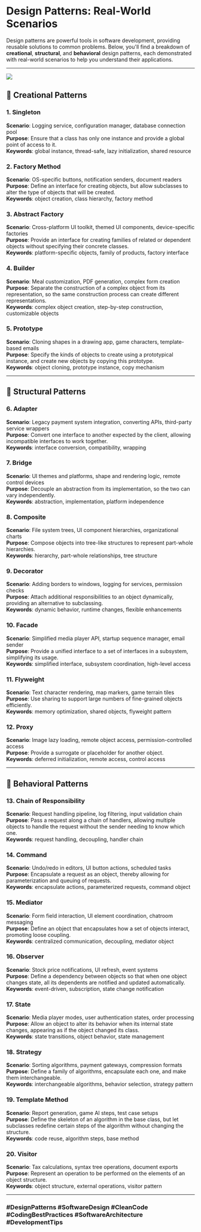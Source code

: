 # Design Patterns: Real-World Scenarios

Design patterns are powerful tools in software development, providing reusable solutions to common problems. Below, you'll find a breakdown of **creational**, **structural**, and **behavioral** design patterns, each demonstrated with real-world scenarios to help you understand their applications.

---

<img src="https://raw.githubusercontent.com/kavaan/design-pattern-with-scenarios/refs/heads/main/20-design-patterns.jpg"/>

## 🔁 **Creational Patterns**

### 1. **Singleton**  
**Scenario**: Logging service, configuration manager, database connection pool  
**Purpose**: Ensure that a class has only one instance and provide a global point of access to it.  
**Keywords**: global instance, thread-safe, lazy initialization, shared resource

### 2. **Factory Method**  
**Scenario**: OS-specific buttons, notification senders, document readers  
**Purpose**: Define an interface for creating objects, but allow subclasses to alter the type of objects that will be created.  
**Keywords**: object creation, class hierarchy, factory method  

### 3. **Abstract Factory**  
**Scenario**: Cross-platform UI toolkit, themed UI components, device-specific factories  
**Purpose**: Provide an interface for creating families of related or dependent objects without specifying their concrete classes.  
**Keywords**: platform-specific objects, family of products, factory interface  

### 4. **Builder**  
**Scenario**: Meal customization, PDF generation, complex form creation  
**Purpose**: Separate the construction of a complex object from its representation, so the same construction process can create different representations.  
**Keywords**: complex object creation, step-by-step construction, customizable objects  

### 5. **Prototype**  
**Scenario**: Cloning shapes in a drawing app, game characters, template-based emails  
**Purpose**: Specify the kinds of objects to create using a prototypical instance, and create new objects by copying this prototype.  
**Keywords**: object cloning, prototype instance, copy mechanism  

---

## 🧩 **Structural Patterns**

### 6. **Adapter**  
**Scenario**: Legacy payment system integration, converting APIs, third-party service wrappers  
**Purpose**: Convert one interface to another expected by the client, allowing incompatible interfaces to work together.  
**Keywords**: interface conversion, compatibility, wrapping  

### 7. **Bridge**  
**Scenario**: UI themes and platforms, shape and rendering logic, remote control devices  
**Purpose**: Decouple an abstraction from its implementation, so the two can vary independently.  
**Keywords**: abstraction, implementation, platform independence  

### 8. **Composite**  
**Scenario**: File system trees, UI component hierarchies, organizational charts  
**Purpose**: Compose objects into tree-like structures to represent part-whole hierarchies.  
**Keywords**: hierarchy, part-whole relationships, tree structure  

### 9. **Decorator**  
**Scenario**: Adding borders to windows, logging for services, permission checks  
**Purpose**: Attach additional responsibilities to an object dynamically, providing an alternative to subclassing.  
**Keywords**: dynamic behavior, runtime changes, flexible enhancements  

### 10. **Facade**  
**Scenario**: Simplified media player API, startup sequence manager, email sender  
**Purpose**: Provide a unified interface to a set of interfaces in a subsystem, simplifying its usage.  
**Keywords**: simplified interface, subsystem coordination, high-level access  

### 11. **Flyweight**  
**Scenario**: Text character rendering, map markers, game terrain tiles  
**Purpose**: Use sharing to support large numbers of fine-grained objects efficiently.  
**Keywords**: memory optimization, shared objects, flyweight pattern  

### 12. **Proxy**  
**Scenario**: Image lazy loading, remote object access, permission-controlled access  
**Purpose**: Provide a surrogate or placeholder for another object.  
**Keywords**: deferred initialization, remote access, control access  

---

## 🔄 **Behavioral Patterns**

### 13. **Chain of Responsibility**  
**Scenario**: Request handling pipeline, log filtering, input validation chain  
**Purpose**: Pass a request along a chain of handlers, allowing multiple objects to handle the request without the sender needing to know which one.  
**Keywords**: request handling, decoupling, handler chain  

### 14. **Command**  
**Scenario**: Undo/redo in editors, UI button actions, scheduled tasks  
**Purpose**: Encapsulate a request as an object, thereby allowing for parameterization and queuing of requests.  
**Keywords**: encapsulate actions, parameterized requests, command object  

### 15. **Mediator**  
**Scenario**: Form field interaction, UI element coordination, chatroom messaging  
**Purpose**: Define an object that encapsulates how a set of objects interact, promoting loose coupling.  
**Keywords**: centralized communication, decoupling, mediator object  

### 16. **Observer**  
**Scenario**: Stock price notifications, UI refresh, event systems  
**Purpose**: Define a dependency between objects so that when one object changes state, all its dependents are notified and updated automatically.  
**Keywords**: event-driven, subscription, state change notification  

### 17. **State**  
**Scenario**: Media player modes, user authentication states, order processing  
**Purpose**: Allow an object to alter its behavior when its internal state changes, appearing as if the object changed its class.  
**Keywords**: state transitions, object behavior, state management  

### 18. **Strategy**  
**Scenario**: Sorting algorithms, payment gateways, compression formats  
**Purpose**: Define a family of algorithms, encapsulate each one, and make them interchangeable.  
**Keywords**: interchangeable algorithms, behavior selection, strategy pattern  

### 19. **Template Method**  
**Scenario**: Report generation, game AI steps, test case setups  
**Purpose**: Define the skeleton of an algorithm in the base class, but let subclasses redefine certain steps of the algorithm without changing the structure.  
**Keywords**: code reuse, algorithm steps, base method  

### 20. **Visitor**  
**Scenario**: Tax calculations, syntax tree operations, document exports  
**Purpose**: Represent an operation to be performed on the elements of an object structure.  
**Keywords**: object structure, external operations, visitor pattern  

---

### #DesignPatterns #SoftwareDesign #CleanCode #CodingBestPractices #SoftwareArchitecture #DevelopmentTips
